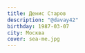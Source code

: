 ```yaml
---
title: Денис Старов
description: "@davay42"
birthday: 1987-03-07
city: Москва
cover: sea-me.jpg
---
```

